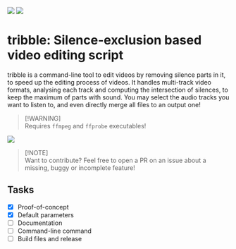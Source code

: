 [![](https://img.shields.io/badge/python->=3.10-blue.svg)]()
[![](https://img.shields.io/badge/documentation-unfinished-orange.svg)]()

# tribble: Silence-exclusion based video editing script

tribble is a command-line tool to edit videos by removing silence parts in it, to speed up the editing process of videos.
It handles multi-track video formats, analysing each track and computing the intersection of silences, to keep the maximum of parts with sound. You may select the audio tracks you want to listen to, and even directly merge all files to an output one!

> [!WARNING]\
> Requires `ffmpeg` and `ffprobe` executables!

![](https://media.discordapp.net/attachments/874430800802754623/1193189586638217357/image.png?ex=65abcf65&is=65995a65&hm=0fafb4cdca2ce085f0dd92159c8e5b0c57c91c1357b924d2fe106795b15bec36&=&format=webp&quality=lossless&width=1440&height=137)

> [!NOTE]\
> Want to contribute? Feel free to open a PR on an issue about a missing, buggy or incomplete feature!

## Tasks

- [x] Proof-of-concept
- [x] Default parameters
- [ ] Documentation
- [ ] Command-line command
- [ ] Build files and release